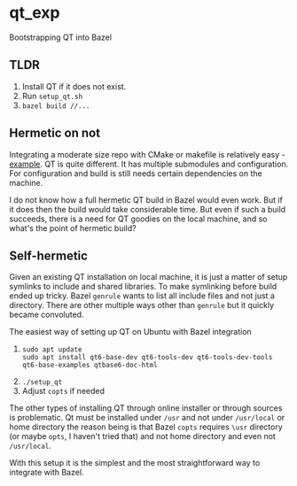 # qt_exp
Bootstrapping QT into Bazel

## TLDR
1. Install QT if it does not exist.
2. Run `setup_qt.sh`
3. `bazel build //...`

## Hermetic on not
Integrating a moderate size repo with CMake or makefile is relatively easy - [example](https://github.com/bashtavenko/sudoku/blob/main/BUILD.bazel#L18).
QT is quite different. It has multiple submodules and configuration. For configuration and build
is still needs certain dependencies on the machine. 

I do not know how a full hermetic QT build in Bazel would even work. But if it does then
the build would take considerable time. But even if such a build succeeds, there is a need for 
QT goodies on the local machine, and so what's the point of hermetic build?

## Self-hermetic
Given an existing QT installation on local machine, it is just a matter of setup symlinks to include and shared libraries.
To make symlinking before build ended up tricky. Bazel `genrule` wants to list all include files and not just a directory.
There are other multiple ways other than `genrule` but it quickly became convoluted. 

The easiest way of setting up QT on Ubuntu with Bazel integration

1. ```
   sudo apt update
   sudo apt install qt6-base-dev qt6-tools-dev qt6-tools-dev-tools qt6-base-examples qtbase6-doc-html
   ``` 
2. `./setup_qt`
3. Adjust `copts` if needed

The other types of installing QT through online installer or through sources is problematic.
Qt must be installed under `/usr` and not under `/usr/local` or home directory the reason being is that
Bazel `copts` requires `\usr` directory (or maybe `opts`, I haven't tried that) and not home directory and even not `/usr/local`.
 
With this setup it is the simplest and the most straightforward way to integrate with Bazel.